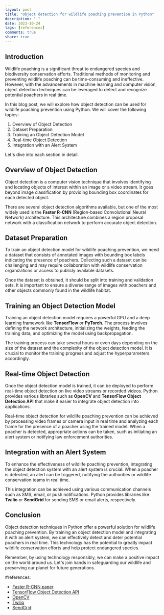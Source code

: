 ```yaml
---
layout: post
title: "Object detection for wildlife poaching prevention in Python"
description: " "
date: 2023-10-24
tags: [references]
comments: true
share: true
---
```


## Introduction

Wildlife poaching is a significant threat to endangered species and biodiversity conservation efforts. Traditional methods of monitoring and preventing wildlife poaching can be time-consuming and ineffective. However, with the advancements in machine learning and computer vision, object detection techniques can be leveraged to detect and recognize potential poachers in real time.

In this blog post, we will explore how object detection can be used for wildlife poaching prevention using Python. We will cover the following topics:

1. Overview of Object Detection
2. Dataset Preparation
3. Training an Object Detection Model
4. Real-time Object Detection
5. Integration with an Alert System

Let's dive into each section in detail.

## Overview of Object Detection

Object detection is a computer vision technique that involves identifying and locating objects of interest within an image or a video stream. It goes beyond image classification by providing bounding box coordinates for each detected object.

There are several object detection algorithms available, but one of the most widely used is the **Faster R-CNN** (Region-based Convolutional Neural Network) architecture. This architecture combines a region proposal network with a classification network to perform accurate object detection.

## Dataset Preparation

To train an object detection model for wildlife poaching prevention, we need a dataset that consists of annotated images with bounding box labels indicating the presence of poachers. Collecting such a dataset can be challenging and may require collaboration with wildlife conservation organizations or access to publicly available datasets.

Once the dataset is obtained, it should be split into training and validation sets. It is important to ensure a diverse range of images with poachers and other objects commonly found in the wildlife habitat.

## Training an Object Detection Model

Training an object detection model requires a powerful GPU and a deep learning framework like **TensorFlow** or **PyTorch**. The process involves defining the network architecture, initializing the weights, feeding the training data, and optimizing the model using backpropagation.

The training process can take several hours or even days depending on the size of the dataset and the complexity of the object detection model. It is crucial to monitor the training progress and adjust the hyperparameters accordingly.

## Real-time Object Detection

Once the object detection model is trained, it can be deployed to perform real-time object detection on live video streams or recorded videos. Python provides various libraries such as **OpenCV** and **TensorFlow Object Detection API** that make it easier to integrate object detection into applications.

Real-time object detection for wildlife poaching prevention can be achieved by processing video frames or camera input in real time and analyzing each frame for the presence of a poacher using the trained model. When a poacher is detected, appropriate actions can be taken, such as initiating an alert system or notifying law enforcement authorities.

## Integration with an Alert System

To enhance the effectiveness of wildlife poaching prevention, integrating the object detection system with an alert system is crucial. When a poacher is detected, an alert can be triggered, notifying the authorities or wildlife conservation teams in real time.

This integration can be achieved using various communication channels such as SMS, email, or push notifications. Python provides libraries like **Twilio** or **SendGrid** for sending SMS or email alerts, respectively.

## Conclusion

Object detection techniques in Python offer a powerful solution for wildlife poaching prevention. By training an object detection model and integrating it with an alert system, we can effectively detect and deter potential poachers in real time. This technology has the potential to greatly impact wildlife conservation efforts and help protect endangered species.

Remember, by using technology responsibly, we can make a positive impact on the world around us. Let's join hands in safeguarding our wildlife and preserving our planet for future generations.

#references: 
- [Faster R-CNN paper](https://arxiv.org/abs/1506.01497)
- [TensorFlow Object Detection API](https://tensorflow-object-detection-api-tutorial.readthedocs.io/en/latest/)
- [OpenCV](https://opencv.org/)
- [Twilio](https://www.twilio.com/docs/sms)
- [SendGrid](https://sendgrid.com/)